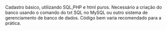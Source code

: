 Cadastro básico, utilizando SQL,PHP e html puros.
Necessário a criação do banco usando o comando do txt SQL no MySQL ou outro sistema de gerenciamento de banco de dados.
Código bem varia recomendado para a prática.